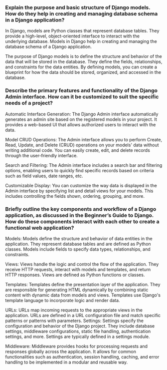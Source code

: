### Explain the purpose and basic structure of Django models. How do they help in creating and managing database schema in a Django application?
In Django, models are Python classes that represent database tables. They provide a high-level, object-oriented interface to interact with the underlying database. Models in Django help in creating and managing the database schema of a Django application.

The purpose of Django models is to define the structure and behavior of the data that will be stored in the database. They define the fields, relationships, and constraints for the data entities. By defining models, you can create a blueprint for how the data should be stored, organized, and accessed in the database.

### Describe the primary features and functionality of the Django Admin interface. How can it be customized to suit the specific needs of a project?
Automatic Interface Generation: The Django Admin interface automatically generates an admin site based on the registered models in your project. It provides a web-based UI that allows authorized users to interact with the data.

Model CRUD Operations: The Admin interface allows you to perform Create, Read, Update, and Delete (CRUD) operations on your models' data without writing additional code. You can easily create, edit, and delete records through the user-friendly interface.

Search and Filtering: The Admin interface includes a search bar and filtering options, enabling users to quickly find specific records based on criteria such as field values, date ranges, etc.

Customizable Display: You can customize the way data is displayed in the Admin interface by specifying list and detail views for your models. This includes controlling the fields shown, ordering, grouping, and more.

### Briefly outline the key components and workflow of a Django application, as discussed in the Beginner’s Guide to Django. How do these components interact with each other to create a functional web application?
Models: Models define the structure and behavior of data entities in the application. They represent database tables and are defined as Python classes. Models include fields to specify data types, relationships, and constraints.

Views: Views handle the logic and control the flow of the application. They receive HTTP requests, interact with models and templates, and return HTTP responses. Views are defined as Python functions or classes.

Templates: Templates define the presentation layer of the application. They are responsible for generating HTML dynamically by combining static content with dynamic data from models and views. Templates use Django's template language to incorporate logic and render data.

URLs: URLs map incoming requests to the appropriate views in the application. URLs are defined in a URL configuration file and match specific patterns or patterns with parameters. 
Settings: Settings specify the configuration and behavior of the Django project. They include database settings, middleware configurations, static file handling, authentication settings, and more. Settings are typically defined in a settings module.

Middleware: Middleware provides hooks for processing requests and responses globally across the application. It allows for common functionalities such as authentication, session handling, caching, and error handling to be implemented in a modular and reusable way.